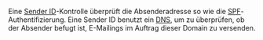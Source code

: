 Eine [Sender ID](./sender-id-how-does-it-work.md)-Kontrolle
überprüft die Absenderadresse so wie die
[SPF](./what-is-sender-policy-framework-spf.md "SPF")-Authentifizierung.
Eine Sender ID benutzt ein
[DNS](http://www.copernica.com/de/uber-uns/news/was-sind-dns-daten "DNS"),
um zu überprüfen, ob der Absender befugt ist, E-Mailings im Auftrag
dieser Domain zu versenden.
